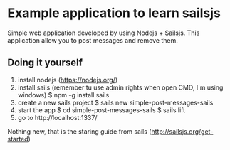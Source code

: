# Example application to learn sailsjs
Simple web application developed by using Nodejs + Sailsjs.
This application allow you to post messages and remove them. 

## Doing it yourself
1. install nodejs (https://nodejs.org/)
2. install sails (remember tu use admin rights when open CMD, I'm using windows)
	$ npm -g install sails
3. create a new sails project
	$ sails new simple-post-messages-sails
4. start the app
	$ cd simple-post-messages-sails
	$ sails lift
5. go to http://localhost:1337/

Nothing new, that is the staring guide from sails (http://sailsjs.org/get-started)

